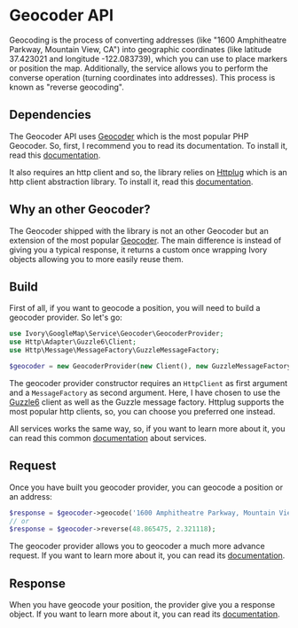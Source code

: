 # Geocoder API

Geocoding is the process of converting addresses (like "1600 Amphitheatre Parkway, Mountain View, CA") into geographic
coordinates (like latitude 37.423021 and longitude -122.083739), which you can use to place markers or position the map.
Additionally, the service allows you to perform the converse operation (turning coordinates into addresses). This
process is known as "reverse geocoding".

## Dependencies

The Geocoder API uses [Geocoder](http://github.com/willdurand/Geocoder) which is the most popular PHP Geocoder. So, 
first, I recommend you to read its documentation. To install it, read this [documentation](/doc/installation.md).

It also requires an http client and so, the library relies on [Httplug](http://httplug.io/) which is an http 
client abstraction library. To install it, read this [documentation](/doc/installation.md).

## Why an other Geocoder?

The Geocoder shipped with the library is not an other Geocoder but an extension of the most popular 
[Geocoder](http://github.com/willdurand/Geocoder). The main difference is instead of giving you a typical response, 
it returns a custom once wrapping Ivory objects allowing you to more easily reuse them. 

## Build

First of all, if you want to geocode a position, you will need to build a geocoder provider. So let's go:

``` php
use Ivory\GoogleMap\Service\Geocoder\GeocoderProvider;
use Http\Adapter\Guzzle6\Client;
use Http\Message\MessageFactory\GuzzleMessageFactory;

$geocoder = new GeocoderProvider(new Client(), new GuzzleMessageFactory());
```

The geocoder provider constructor requires an `HttpClient` as first argument and a `MessageFactory` as second argument. 
Here, I have chosen to use the [Guzzle6](http://docs.guzzlephp.org/en/latest/psr7.html) client as well as the Guzzle 
message factory. Httplug supports the most popular http clients, so, you can choose you preferred one instead.

All services works the same way, so, if you want to learn more about it, you can read this common 
[documentation](/doc/service/service.md) about services.

## Request

Once you have built you geocoder provider, you can geocode a position or an address:

``` php
$response = $geocoder->geocode('1600 Amphitheatre Parkway, Mountain View, CA');
// or
$response = $geocoder->reverse(48.865475, 2.321118);
```

The geocoder provider allows you to geocoder a much more advance request. If you want to learn more about it, you can 
read its [documentation](/doc/service/geocoder/geocoder_request.md).

## Response

When you have geocode your position, the provider give you a response object. If you want to learn more about it, you 
can read its [documentation](/doc/service/geocoder/geocoder_response.md).
